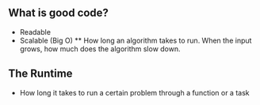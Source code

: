 ## What is good code?

- Readable
- Scalable (Big O)
** How long an algorithm takes to run. When the input grows, how much does the algorithm slow down.

## The Runtime

- How long it takes to run a certain problem through a function or a task

